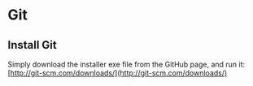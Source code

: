 # Git

## Install Git
Simply download the installer exe file from the GitHub page, and run it:
[http://git-scm.com/downloads/](http://git-scm.com/downloads/)
